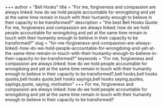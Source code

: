 +++
author = "Bell Hooks"
title = "For me, forgiveness and compassion are always linked: how do we hold people accountable for wrongdoing and yet at the same time remain in touch with their humanity enough to believe in their capacity to be transformed?"
description = "the best Bell Hooks Quote: For me, forgiveness and compassion are always linked: how do we hold people accountable for wrongdoing and yet at the same time remain in touch with their humanity enough to believe in their capacity to be transformed?"
slug = "for-me-forgiveness-and-compassion-are-always-linked:-how-do-we-hold-people-accountable-for-wrongdoing-and-yet-at-the-same-time-remain-in-touch-with-their-humanity-enough-to-believe-in-their-capacity-to-be-transformed?"
keywords = "For me, forgiveness and compassion are always linked: how do we hold people accountable for wrongdoing and yet at the same time remain in touch with their humanity enough to believe in their capacity to be transformed?,bell hooks,bell hooks quotes,bell hooks quote,bell hooks sayings,bell hooks saying,quotes, sayings,quote, saying, motivation"
+++
For me, forgiveness and compassion are always linked: how do we hold people accountable for wrongdoing and yet at the same time remain in touch with their humanity enough to believe in their capacity to be transformed?
